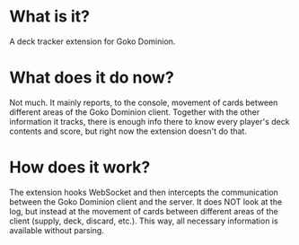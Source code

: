 # What is it?

A deck tracker extension for Goko Dominion.

# What does it do now?

Not much. It mainly reports, to the console, movement of cards between different
areas of the Goko Dominion client. Together with the other information it
tracks, there is enough info there to know every player's deck contents and
score, but right now the extension doesn't do that.

# How does it work?

The extension hooks WebSocket and then intercepts the communication between the
Goko Dominion client and the server. It does NOT look at the log, but instead at
the movement of cards between different areas of the client (supply, deck,
discard, etc.). This way, all necessary information is available without
parsing.
